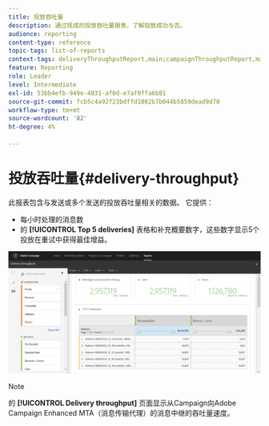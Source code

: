 ```yaml
---
title: 投放吞吐量
description: 通过现成的投放吞吐量报表，了解投放成功与否。
audience: reporting
content-type: reference
topic-tags: list-of-reports
context-tags: deliveryThroughputReport,main;campaignThroughputReport,main;programThroughputReport,main
feature: Reporting
role: Leader
level: Intermediate
exl-id: 53bb4efb-949e-4831-af0d-e7af0ffa6b81
source-git-commit: fcb5c4a92f23bdffd1082b7b044b5859dead9d70
workflow-type: tm+mt
source-wordcount: '82'
ht-degree: 4%

---
```


# 投放吞吐量{#delivery-throughput}

此报表包含与发送或多个发送的投放吞吐量相关的数据。 它提供：

* 每小时处理的消息数
* 的 **[!UICONTROL Top 5 deliveries]** 表格和补充概要数字，这些数字显示5个投放在重试中获得最佳增益。

![](assets/delivery_reports_1.png)

>[!NOTE]
>
>的 **[!UICONTROL Delivery throughput]** 页面显示从Campaign向Adobe Campaign Enhanced MTA（消息传输代理）的消息中继的吞吐量速度。
